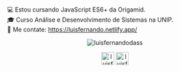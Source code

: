:computer: Estou cursando JavaScript ES6+ da Origamid.<br>
:mortar_board: Curso Análise e Desenvolvimento de Sistemas na UNIP.<br>
:bell: Me contate: https://luisfernando.netlify.app/

<p align="center"><img src="https://github-readme-stats.vercel.app/api/top-langs?username=luisfernandodass&show_icons=true&locale=en&layout=compact&theme=highcontrast" alt="luisfernandodass"/></p>

<p align="center">
<a href="https://www.linkedin.com/in/luisfernandodass/" target="blank"><img align="center" src="https://cdn.jsdelivr.net/npm/simple-icons@3.0.1/icons/linkedin.svg" alt="luisfernandodass" color="white" height="30" width="30" /></a>
<a href="https://instagram.com/luisfernandodass" target="blank"><img align="center" src="https://cdn.jsdelivr.net/npm/simple-icons@3.0.1/icons/instagram.svg" alt="luisfernandodass" color="white" height="30" width="30"/></a>
</p>

